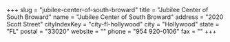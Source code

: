 +++
slug = "jubilee-center-of-south-broward"
title = "Jubilee Center of South Broward"
name = "Jubilee Center of South Broward"
address = "2020 Scott Street"
cityIndexKey = "city-fl-hollywood"
city = "Hollywood"
state = "FL"
postal = "33020"
website = ""
phone = "954 920-0106"
fax = ""
+++
